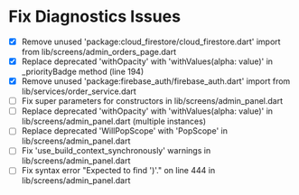 # Fix Diagnostics Issues

- [x] Remove unused 'package:cloud_firestore/cloud_firestore.dart' import from lib/screens/admin_orders_page.dart
- [x] Replace deprecated 'withOpacity' with 'withValues(alpha: value)' in _priorityBadge method (line 194)
- [x] Remove unused 'package:firebase_auth/firebase_auth.dart' import from lib/services/order_service.dart
- [ ] Fix super parameters for constructors in lib/screens/admin_panel.dart
- [ ] Replace deprecated 'withOpacity' with 'withValues(alpha: value)' in lib/screens/admin_panel.dart (multiple instances)
- [ ] Replace deprecated 'WillPopScope' with 'PopScope' in lib/screens/admin_panel.dart
- [ ] Fix 'use_build_context_synchronously' warnings in lib/screens/admin_panel.dart
- [ ] Fix syntax error "Expected to find ')'." on line 444 in lib/screens/admin_panel.dart

